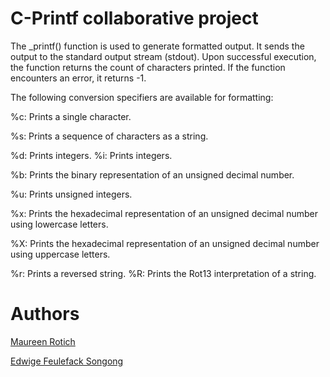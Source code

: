 # C-Printf collaborative project
The _printf() function is used to generate formatted output. It sends the output to the standard output stream (stdout). Upon successful execution, the function returns the count of characters printed. If the function encounters an error, it returns -1.

The following conversion specifiers are available for formatting:

%c: Prints a single character. 

%s: Prints a sequence of characters as a string. 

%d: Prints integers. %i: Prints integers. 

%b: Prints the binary representation of an unsigned decimal number. 

%u: Prints unsigned integers. 

%x: Prints the hexadecimal representation of an unsigned decimal number using lowercase letters. 

%X: Prints the hexadecimal representation of an unsigned decimal number using uppercase letters. 

%r: Prints a reversed string. %R: Prints the Rot13 interpretation of a string.

# Authors

[Maureen Rotich](https://github.com/maureen-chepr)

[Edwige Feulefack Songong](https://github.com/HleyHub)
